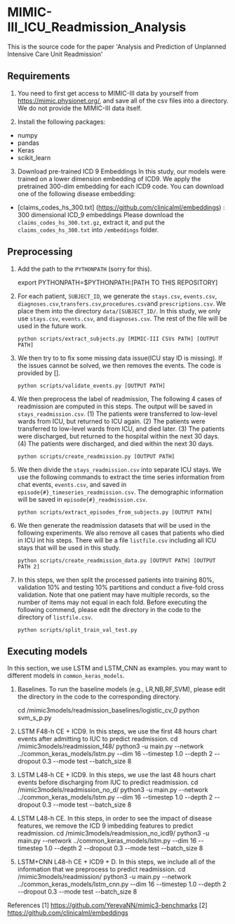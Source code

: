 # MIMIC-III_ICU_Readmission_Analysis
This is the source code for the paper 'Analysis and Prediction of Unplanned Intensive Care Unit Readmission'

## Requirements

1. You need to first get access to MIMIC-III data by  yourself from https://mimic.physionet.org/, and save all of the csv files into a directory.
We do not provide the MIMIC-III data itself. 

2. Install the following packages:

- numpy
- pandas
- Keras
- scikit_learn


3. Download pre-trained ICD 9 Embeddings
In this study, our models were trained on a lower dimension embedding of ICD9. We apply the pretrained 300-dim embedding for each ICD9 code. You can download one of the following disease embedding:
- [claims_codes_hs_300.txt] (https://github.com/clinicalml/embeddings) : 300 dimensional ICD_9 embeddings
Please download the `claims_codes_hs_300.txt.gz`, extract it, and put the `claims_codes_hs_300.txt` into `/embeddings` folder.


## Preprocessing
1. Add the path to the `PYTHONPATH` (sorry for this).

    export PYTHONPATH=$PYTHONPATH:[PATH TO THIS REPOSITORY]


2. For each patient, `SUBJECT_ID`, we generate the `stays.csv`, `events.csv`, `diagnoses.csv`,`transfers.csv`,`procedures.csv`and `prescriptions.csv`. We place them into the directory `data/[SUBJECT_ID/`. In this study, we only use `stays.csv`, `events.csv`, and `diagnoses.csv`. The rest of the file will be used in the future work.

       python scripts/extract_subjects.py [MIMIC-III CSVs PATH] [OUTPUT PATH]

3. We then try to to fix some missing data issue(ICU stay ID is missing). If the issues cannot be solved, we then removes the events. The code is provided by [].


       python scripts/validate_events.py [OUTPUT PATH]
       
4. We then preprocess the label of readmission, The following 4 cases of readmission are computed in this steps. The output will be saved in `stays_readmission.csv`.
(1) The patients were transferred to low-level wards from ICU, but returned to ICU again.
(2) The patients were transferred to low-level wards from ICU, and died later.
(3) The patients were discharged, but returned to the hospital within the next 30 days.
(4) The patients were discharged, and died within the next 30 days. 

       python scripts/create_readmission.py [OUTPUT PATH]


5. We then divide the `stays_readmission.csv` into separate ICU stays. We use the following commands to extract the time series information from chat events, `events.csv`, and saved in `episode{#}_timeseries_readmission.csv`. The demographic information will be saved in `episode{#}_readmission.csv`.

       python scripts/extract_episodes_from_subjects.py [OUTPUT PATH]

6. We then generate the readmission datasets that will be used in the following experiments. We also remove all cases that patients who died in ICU int his steps. There will be a file `listfile.csv` including all ICU stays that will be used in this study.

       python scripts/create_readmission_data.py [OUTPUT PATH] [OUTPUT PATH 2]

7. In this steps, we then split the processed patients into training 80%, validation 10% and testing 10% partitions and conduct a five-fold cross validation. Note that one patient may have multiple records, so the number of items may not equal in each fold. Before executing the following commend, please edit the directory in the code to the directory of `listfile.csv`.

       python scripts/split_train_val_test.py

## Executing models
In this section, we use LSTM and LSTM_CNN as examples. you may want to different models in `common_keras_models`.

1. Baselines. To run the baseline models (e.g., LR,NB,RF,SVM), please edit the directory in the code to the corresponding directory.

	cd /mimic3models/readmission_baselines/logistic_cv_0
	python svm_s_p.py
	
2. LSTM F48-h CE + ICD9. In this steps, we use the first 48 hours chart events after admitting to IUC to predict readmission.
	cd /mimic3models/readmission_f48/
	python3 -u main.py --network ../common_keras_models/lstm.py --dim 16 --timestep 1.0 --depth 2 --dropout 0.3 --mode test --batch_size 8 

3. LSTM L48-h CE + ICD9. In this steps, we use the last 48 hours chart events before discharging from IUC to predict readmission.
	cd /mimic3models/readmission_no_d/
	python3 -u main.py --network ../common_keras_models/lstm.py --dim 16 --timestep 1.0 --depth 2 --dropout 0.3 --mode test --batch_size 8 

4. LSTM L48-h CE. In this steps, in order to see the impact of disease features, we remove the ICD 9 imbedding features to predict readmission.
	cd /mimic3models/readmission_no_icd9/
	python3 -u main.py --network ../common_keras_models/lstm.py --dim 16 --timestep 1.0 --depth 2 --dropout 0.3 --mode test --batch_size 8 

5. LSTM+CNN L48-h CE + ICD9 + D. In this steps, we include all of the information that we preprocess to predict readmission.
	cd /mimic3models/readmission/
	python3 -u main.py --network ../common_keras_models/lstm_cnn.py --dim 16 --timestep 1.0 --depth 2 --dropout 0.3 --mode test --batch_size 8 

References
[1] https://github.com/YerevaNN/mimic3-benchmarks
[2] https://github.com/clinicalml/embeddings
